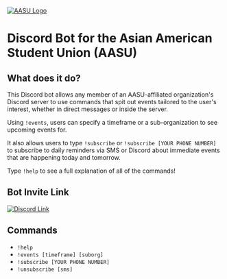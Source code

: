 [![AASU Logo](https://asianamericanstudentunion354088852.files.wordpress.com/2017/11/cropped-aasu_logo.png)](https://discord.gg/FVyGU2pN)

# Discord Bot for the Asian American Student Union (AASU)
## What does it do?
This Discord bot allows any member of an AASU-affiliated organization's Discord server to use commands that spit out events tailored to the user's interest, whether in direct messages or inside the server.  

Using `!events`, users can specify a timeframe or a sub-organization to see upcoming events for.

It also allows users to type `!subscribe` or `!subscribe [YOUR PHONE NUMBER]` to subscribe to daily reminders via SMS or Discord about immediate events that are happening today and tomorrow.  

Type `!help` to see a full explanation of all of the commands!  

## Bot Invite Link
[![Discord Link](https://abroadamerican.com/wp-content/uploads/2017/12/discord-rectangle-500x160.png)](https://discord.com/oauth2/authorize?client_id=1152447548875878530&permissions=8&scope=bot)
## Commands
- `!help`
- `!events [timeframe] [suborg]`
- `!subscribe [YOUR PHONE NUMBER]` 
- `!unsubscribe [sms]`
